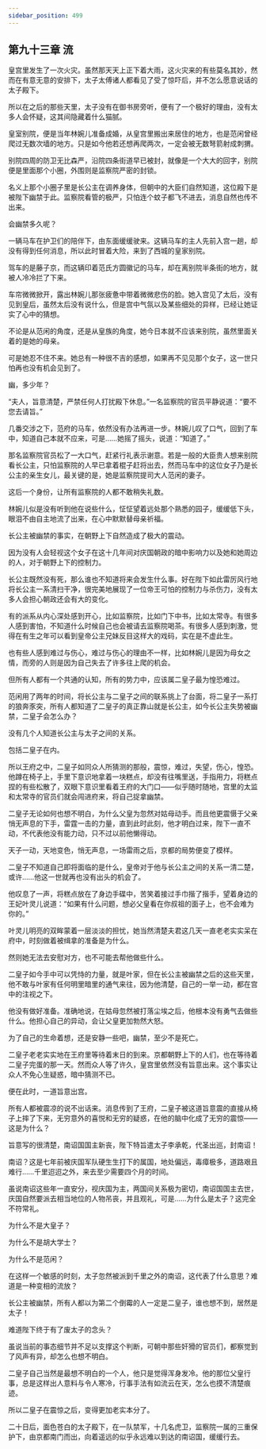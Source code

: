 ```yaml
---
sidebar_position: 499
---
```


## 第九十三章 **流**

皇宫里发生了一次火灾。虽然那天天上正下着大雨，这火灾来的有些莫名其妙，然而在有意无意的安排下，太子太傅诸人都看见了受了惊吓后，并不怎么愿意说话的太子殿下。

所以在之后的那些天里，太子没有在御书房旁听，便有了一个极好的理由，没有太多人会怀疑，这其间隐藏着什么猫腻。

皇室别院，便是当年林婉儿准备成婚，从皇宫里搬出来居住的地方，也是范闲曾经爬过无数次墙的地方。只是如今他若还想再爬两次，一定会被无数弩箭射成刺猬。

别院四周的防卫无比森严，沿院四条街道早已被封，就像是一个大大的回字，别院便是里面那个小圈，外围则是监察院严密的封锁。

名义上那个小圈子里是长公主在调养身体，但朝中的大臣们自然知道，这位殿下是被陛下幽禁于此。监察院看管的极严，只怕连个蚊子都飞不进去，消息自然也传不出来。

会幽禁多久呢？

一辆马车在护卫们的陪伴下，由东面缓缓驶来。这辆马车的主人先前入宫一趟，却没有得到任何消息，所以此时冒着大险，来到了西城的皇家别院。

驾车的是藤子京，而这辆印着范氏方圆徽记的马车，却在离别院半条街的地方，就被人冷冷拦了下来。

车帘微微掀开，露出林婉儿那张疲惫中带着微微悲伤的脸。她入宫见了太后，没有见到皇后，虽然太后没有说什么，但是宫中气氛以及某些细处的异样，已经让她证实了心中的猜想。

不论是从范闲的角度，还是从皇族的角度，她今日本就不应该来别院，虽然里面关着的是她的母亲。

可是她忍不住不来。她总有一种很不吉的感想，如果再不见见那个女子，这一世只怕再也没有机会见到了。

幽，多少年？

“夫人，旨意清楚，严禁任何人打扰殿下休息。”一名监察院的官员平静说道：“要不您去请旨。”

几番交涉之下，范府的马车，依然没有办法再进一步。林婉儿叹了口气，回到了车中，知道自己本就不应来，可是……她摇了摇头，说道：“知道了。”

那名监察院官员松了一大口气，赶紧行礼表示谢意。若是一般的大臣贵人想来别院看长公主，只怕监察院的人早已拿着棍子赶将出去，然而马车中的这位女子乃是长公主的亲生女儿，最关键的是，她是监察院提司大人范闲的妻子。

这后一个身份，让所有监察院的人都不敢稍失礼数。

林婉儿似是没有听到他在说些什么，怔怔望着远处那个熟悉的园子，缓缓低下头，眼泪不由自主地流了出来，在心中默默替母亲祈福。

长公主被幽禁的事实，在朝野上下自然造成了极大的震动。

因为没有人会轻视这个女子在这十几年间对庆国朝政的暗中影响力以及她和她周边的人，对于朝野上下的控制力。

长公主既然没有死，那么谁也不知道将来会发生什么事。好在陛下如此雷厉风行地将长公主一系清扫干净，很完美地展现了一位帝王可怕的控制力与杀伤力，没有太多人会担心朝政还会有大的变化。

有的派系从内心深处感到开心，比如监察院，比如门下中书，比如太常寺。有很多人感到害怕，不知道什么时候自己也会被请去监察院喝茶。有很多人感到刺激，觉得在有生之年可以看到皇帝公主兄妹反目这样大的戏码，实在是不虚此生。

也有些人感到难过与伤心，难过与伤心的理由不一样，比如林婉儿是因为母女之情，而旁的人则是因为自己失去了许多往上爬的机会。

但所有人都有一个共通的认知，所有的势力中，应该属二皇子最为惶恐难过。

范闲用了两年的时间，将长公主与二皇子之间的联系挑上了台面，将二皇子一系打的狼奔豕突，所有人都知道了二皇子的真正靠山就是长公主，如今长公主失势被幽禁，二皇子会怎么办？

没有几个人知道长公主与太子之间的关系。

包括二皇子在内。

所以王府之中，二皇子如同众人所猜测的那般，震惊，难过，失望，伤心，惶恐。他蹲在椅子上，手里下意识地拿着一块糕点，却没有往嘴里送，手指用力，将糕点捏的有些松散了，双眼下意识里看着王府的大门口——似乎随时随地，宫里的太监和太常寺的官员们就会闯进府来，将自己捉拿幽禁。

二皇子无论如何也想不明白，为什么父皇为忽然对姑母动手。而且他更震慑于父亲悄无声息的下手，雷霆一击的力量，直到此时此刻，他才明白过来，陛下一直不动，不代表他没有能力动，只不过以前他懒得动。

天子一动，天地变色，悄无声息，一场雷雨之后，京都的局势便变了模样。

二皇子不知道自己即将面临的是什么，皇帝对于他与长公主之间的关系一清二楚，或许……他这一世就再也没有出头的机会了。

他叹息了一声，将糕点放在了身边手碟中，苦笑着接过手巾揩了揩手，望着身边的王妃叶灵儿说道：“如果有什么问题，想必父皇看在你叔祖的面子上，也不会难为你的。”

叶灵儿明亮的双眸蒙着一层淡淡的担忧，她当然清楚夫君这几天一直老老实实呆在府中，时刻做着被缉拿的准备是为什么。

然则她无法去安慰对方，也不可能去帮他做些什么。

二皇子如今手中可以凭恃的力量，就是叶家，但在长公主被幽禁之后的这些天里，他不敢与叶家有任何明里暗里的通气来往，因为他清楚，自己的一举一动，都在宫中的注视之下。

他没有做好准备。准确地说，在姑母忽然被打落尘埃之后，他根本没有勇气去做些什么。他担心自己的异动，会让父皇更加勃然大怒。

为了自己的生命着想，还是安静一些吧，幽禁，至少不是死亡。

二皇子老老实实地在王府里等待着末日的到来。京都朝野上下的人们，也在等待着二皇子完蛋的那一天。然而众人等了许久，皇宫里依然没有旨意出来。这个事实让众人不免心生疑惑，暗中猜测不已。

便在此时，一道旨意出宫。

所有人都被震凉的说不出话来。消息传到了王府，二皇子被这道旨意震的直接从椅子上摔了下来，无穷意外的喜悦和无穷的疑惑，在他的脑中化成了无穷的震惊——这是为什么？

旨意写的很清楚，南诏国国主新丧，陛下特旨遣太子李承乾，代圣出巡，封南诏！

南诏？这是七年前被庆国军队硬生生打下的属国，地处偏远，毒瘴极多，道路艰且难行……千里迢迢之外，来去至少需要四个月的时间。

虽说南诏这些年一直安分，视庆国为主，两国间关系极为密切，南诏国国主去世，庆国自然要派去相当地位的人物吊丧，并且观礼，可是……为什么是太子？这完全不符常礼。

为什么不是大皇子？

为什么不是胡大学士？

为什么不是范闲？

在这样一个敏感的时刻，太子忽然被派到千里之外的南诏，这代表了什么意思？难道是一种变相的流放？

长公主被幽禁，所有人都以为第二个倒霉的人一定是二皇子，谁也想不到，居然是太子！

难道陛下终于有了废太子的念头？

虽说当前的事态细节并不足以支撑这个判断，可朝中那些奸猾的官员们，都察觉到了风声有异，却怎么也想不明白。

二皇子自己当然是最想不明白的一个人，他只是觉得浑身发冷。他的那位父皇行事，总是这样出人意料与令人寒冷，行事手法有如流云在天，怎么也摸不清楚痕迹。

所以二皇子在震惊之后，变得更加老实本分了。

二十日后，面色苍白的太子殿下，在一队禁军，十几名虎卫，监察院一属的三重保护下，由京都南门而出，向着遥远的似乎永远难以到达的南诏国，缓缓行去。

